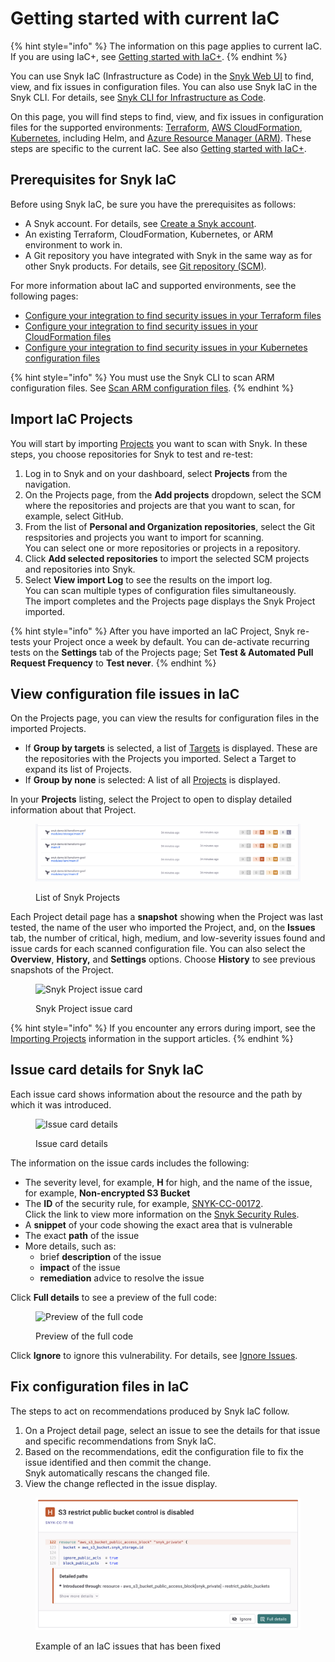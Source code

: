 # Getting started with current IaC

{% hint style="info" %}
The information on this page applies to current IaC. If you are using IaC+, see [Getting started with IaC+](../introduction-to-iac+/).
{% endhint %}

You can use Snyk IaC (Infrastructure as Code) in the [Snyk Web UI](broken-reference) to find, view, and fix issues in configuration files. You can also use Snyk IaC in the Snyk CLI. For details, see [Snyk CLI for Infrastructure as Code](../snyk-cli-for-iac/).

On this page, you will find steps to find, view, and fix issues in configuration files for the supported environments: [Terraform](../../scan-cloud-configurations/snyk-infrastructure-as-code/scan-terraform-files/), [AWS CloudFormation](../../scan-cloud-configurations/snyk-infrastructure-as-code/scan-cloudformation-files/), [Kubernetes](../../scan-cloud-configurations/snyk-infrastructure-as-code/scan-kubernetes-configuration-files/), including Helm, and [Azure Resource Manager (ARM)](../../scan-cloud-configurations/snyk-infrastructure-as-code/scan-arm-configuration-files.md). These steps are specific to the current IaC. See also [Getting started with IaC+](../introduction-to-iac+/).

## **Prerequisites for Snyk IaC**

Before using Snyk IaC, be sure you have the prerequisites as follows:

* A Snyk account. For details, see [Create a Snyk account](../../getting-started/quickstart/create-a-snyk-account.md).
* An existing Terraform, CloudFormation, Kubernetes, or ARM environment to work in.
* A Git repository you have integrated with Snyk in the same way as for other Snyk products. For details, see [Git repository (SCM)](../../integrations/git-repository-scm-integrations/).

For more information about IaC and supported environments, see the following pages:

* [Configure your integration to find security issues in your Terraform files](../snyk-infrastructure-as-code/scan-terraform-files/configure-your-integration-to-find-security-issues-in-your-terraform-filess.md)
* [Configure your integration to find security issues in your CloudFormation files](../snyk-infrastructure-as-code/scan-cloudformation-files/configure-your-integration-to-find-security-issues-in-your-cloudformation-files.md)
* [Configure your integration to find security issues in your Kubernetes configuration files](../snyk-infrastructure-as-code/scan-kubernetes-configuration-files/configure-integration-for-security-issues-in-kubernetes-configuration-files.md)

{% hint style="info" %}
You must use the Snyk CLI to scan ARM configuration files. See [Scan ARM configuration files](../../scan-cloud-configurations/snyk-infrastructure-as-code/scan-arm-configuration-files.md).
{% endhint %}

## Import IaC Projects

You will start by importing [Projects](../../snyk-admin/introduction-to-snyk-projects/) you want to scan with Snyk. In these steps, you choose repositories for Snyk to test and re-test:

1. Log in to Snyk and on your dashboard, select **Projects** from the navigation.
2. On the Projects page, from the **Add projects** dropdown, select the SCM where the  repositories and projects are that you want to scan, for example, select GitHub.
3. From the list of **Personal and Organization repositories**, select the Git respsitories and projects you want to import for scanning.\
   You can select one or more repositories or projects in a repository.
4. Click **Add selected repositories** to import the selected SCM projects and repositories into Snyk.
5. Select **View import Log** to see the results on the import log.\
   You can scan multiple types of configuration files simultaneously.\
   The import completes and the Projects page displays the Snyk Project imported.

{% hint style="info" %}
After you have imported an IaC Project, Snyk re-tests your Project once a week by default. You can de-activate recurring tests on the **Settings** tab of the Projects page; Set **Test & Automated Pull Request Frequency** to **Test never**.
{% endhint %}

## View configuration file issues in IaC

On the Projects page, you can view the results for configuration files in the imported Projects.

* If **Group by targets** is selected, a list of [Targets](../../snyk-admin/introduction-to-snyk-projects/#target) is displayed. These are the repositories with the Projects you imported. Select a Target to expand its list of Projects.
* If **Group by none** is selected: A list of all [Projects](../../snyk-admin/introduction-to-snyk-projects/#project) is displayed.

In your **Projects** listing, select the Project to open to display detailed information about that Project.

<figure><img src="../../.gitbook/assets/snyk-iac-getting-started-list-of-projects.png" alt="A list of Snyk IaC Projects"><figcaption><p>List of Snyk Projects</p></figcaption></figure>

Each Project detail page has a **snapshot** showing when the Project was last tested, the name of the user who imported the Project, and, on the **Issues** tab, the number of critical, high, medium, and low-severity issues found and issue cards for each scanned configuration file. You can also select the **Overview**, **History,** and **Settings** options. Choose **History** to see previous snapshots of the Project.

<figure><img src="../../.gitbook/assets/image (2) (3) (1) (1) (1) (1) (1) (1) (1) (1).png" alt="Snyk Project issue card"><figcaption><p>Snyk Project issue card</p></figcaption></figure>

{% hint style="info" %}
If you encounter any errors during import, see the [Importing Projects](https://support.snyk.io/hc/en-us/sections/360000923478-Importing-projects) information in the support articles.
{% endhint %}

## Issue card details for Snyk IaC

&#x20;Each issue card shows information about the resource and the path by which it was introduced.&#x20;

<figure><img src="../../.gitbook/assets/Screenshot 2022-05-23 at 14.24.14.png" alt="Issue card details"><figcaption><p>Issue card details</p></figcaption></figure>

The information on the issue cards includes the following:

* The severity level, for example, **H** for high, and the name of the issue, for example, **Non-encrypted S3 Bucket**
* The **ID** of the security rule, for example, [SNYK-CC-00172](https://security.snyk.io/rules/cloud/SNYK-CC-00172).\
  Click the link to view more information on the [Snyk Security Rules](https://security.snyk.io/rules/cloud/).
* A **snippet** of your code showing the exact area that is vulnerable
* The exact **path** of the issue
* More details, such as:
  * brief **description** of the issue
  * **impact** of the issue
  * **remediation** advice to resolve the issue

Click **Full details** to see a preview of the full code:

<figure><img src="../../.gitbook/assets/Screenshot 2022-05-23 at 14.24.20.png" alt="Preview of the full code"><figcaption><p>Preview of the full code</p></figcaption></figure>

Click **Ignore** to ignore this vulnerability. For details, see [Ignore Issues](../../manage-risk/find-and-manage-priority-issues/ignore-issues.md).

## Fix configuration files in IaC

The steps to act on recommendations produced by Snyk IaC follow.

1. On a Project detail page, select an issue to see the details for that issue and specific recommendations from Snyk IaC.
2. Based on the recommendations, edit the configuration file to fix the issue identified and then commit the change.\
   Snyk automatically rescans the changed file.&#x20;
3. View the change reflected in the issue display.

<figure><img src="../../.gitbook/assets/snyk-iac-getting-started-issue-card.png" alt="Example of an IaC issues that has been fixed"><figcaption><p>Example of an IaC issues that has been fixed</p></figcaption></figure>
